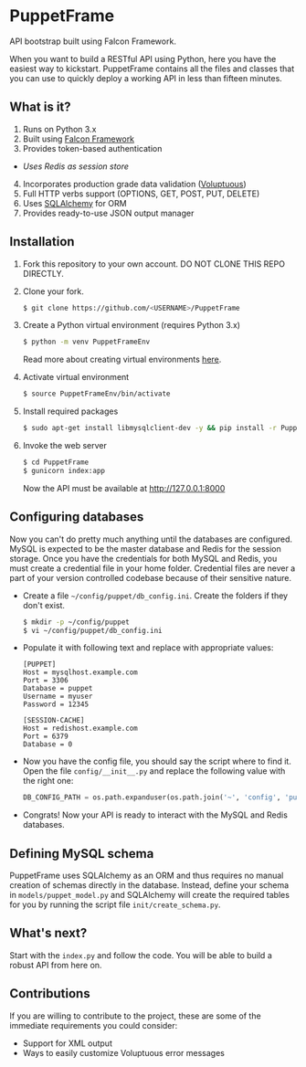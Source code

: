 # PuppetFrame
API bootstrap built using Falcon Framework.

When you want to build a RESTful API using Python, here you have the easiest way to kickstart. PuppetFrame contains all the files and classes that you can use to quickly deploy a working API in less than fifteen minutes.

## What is it?

1. Runs on Python 3.x
2. Built using [Falcon Framework](https://falconframework.org/)
3. Provides token-based authentication
  * *Uses Redis as session store*
4. Incorporates production grade data validation ([Voluptuous](https://github.com/alecthomas/voluptuous))
5. Full HTTP verbs support (OPTIONS, GET, POST, PUT, DELETE)
6. Uses [SQLAlchemy](http://www.sqlalchemy.org/) for ORM
6. Provides ready-to-use JSON output manager

## Installation

1. Fork this repository to your own account. DO NOT CLONE THIS REPO DIRECTLY.

2. Clone your fork.
    ```bash
    $ git clone https://github.com/<USERNAME>/PuppetFrame
    ```
    
3. Create a Python virtual environment (requires Python 3.x)
    ```bash
    $ python -m venv PuppetFrameEnv
    ```
    
    Read more about creating virtual environments [here](https://docs.python.org/3/library/venv.html).

4. Activate virtual environment
    ```bash
    $ source PuppetFrameEnv/bin/activate
    ```
    
5. Install required packages
    ```bash
    $ sudo apt-get install libmysqlclient-dev -y && pip install -r PuppetFrame/requirements.txt
    ```
    
6. Invoke the web server
    ```bash
    $ cd PuppetFrame
    $ gunicorn index:app
    ```
    
    Now the API must be available at http://127.0.0.1:8000
    
## Configuring databases
Now you can't do pretty much anything until the databases are configured. MySQL is expected to be the master database and Redis for the session storage. Once you have the credentials for both MySQL and Redis, you must create a credential file in your home folder. Credential files are never a part of your version controlled codebase because of their sensitive nature.

* Create a file `~/config/puppet/db_config.ini`. Create the folders if they don't exist.
    ```bash
    $ mkdir -p ~/config/puppet
    $ vi ~/config/puppet/db_config.ini
    ```

* Populate it with following text and replace with appropriate values:
    ```dosini
    [PUPPET]
    Host = mysqlhost.example.com
    Port = 3306
    Database = puppet
    Username = myuser
    Password = 12345

    [SESSION-CACHE]
    Host = redishost.example.com
    Port = 6379
    Database = 0
    ```

* Now you have the config file, you should say the script where to find it. Open the file `config/__init__.py` and replace the following value with the right one:
    ```python
    DB_CONFIG_PATH = os.path.expanduser(os.path.join('~', 'config', 'puppet', 'db.ini'))
    ```

* Congrats! Now your API is ready to interact with the MySQL and Redis databases.
    
## Defining MySQL schema
PuppetFrame uses SQLAlchemy as an ORM and thus requires no manual creation of schemas directly in the database. Instead, define your schema in `models/puppet_model.py` and SQLAlchemy will create the required tables for you by running the script file `init/create_schema.py`.

## What's next?
Start with the `index.py` and follow the code. You will be able to build a robust API from here on.

## Contributions
If you are willing to contribute to the project, these are some of the immediate requirements you could consider:
* Support for XML output
* Ways to easily customize Voluptuous error messages
